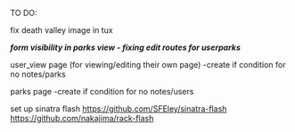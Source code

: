 TO DO:


fix death valley image in tux

***form visibility in parks view - fixing edit routes for userparks***

user_view page (for viewing/editing their own page)
  -create if condition for no notes/parks

parks page
    -create if condition for no notes/users

set up sinatra flash https://github.com/SFEley/sinatra-flash
  https://github.com/nakajima/rack-flash
